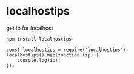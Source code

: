 # localhostips
get ip for localhost

```
npm install localhostips
```

```
const localhostips = require('localhostips');
localhostips().map(function (ip) {
    console.log(ip);
});
```